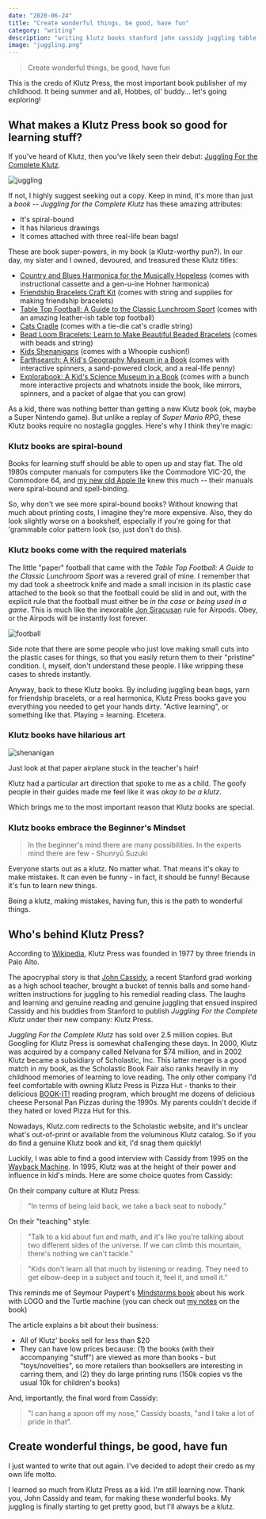 ```yaml
---
date: "2020-06-24"
title: "Create wonderful things, be good, have fun"
category: "writing"
description: "writing klutz books stanford john cassidy juggling table top football"
image: "juggling.png"
---
```


> Create wonderful things, be good, have fun

This is the credo of Klutz Press, the most important book publisher of my childhood. It being summer and all, Hobbes, ol' buddy... let's going exploring!

## What makes a Klutz Press book so good for learning stuff?

If you've heard of Klutz, then you've likely seen their debut: [Juggling For the Complete Klutz](https://www.amazon.com/gp/product/0932592007/ref=as_li_qf_asin_il_tl?ie=UTF8&tag=whatrocks09-20&creative=9325&linkCode=as2&creativeASIN=0932592007&linkId=adaa512e8af09feab7c571ec8f2863cc). 

![juggling](juggling.png)

If not, I highly suggest seeking out a copy. Keep in mind, it's more than just a *book* -- *Juggling for the Complete Klutz* has these amazing attributes:

* It's spiral-bound
* It has hilarious drawings
* It comes attached with three real-life bean bags!

These are book super-powers, in my book (a Klutz-worthy pun?). In our day, my sister and I owned, devoured, and treasured these Klutz titles:

* [Country and Blues Harmonica for the Musically Hopeless](https://www.amazon.com/gp/product/0932592082/ref=as_li_qf_asin_il_tl?ie=UTF8&tag=whatrocks09-20&creative=9325&linkCode=as2&creativeASIN=0932592082&linkId=5bb878d785a02edc2b01eeffd63f9a76) (comes with instructional cassette and a gen-u-ine Hohner harmonica)
* [Friendship Bracelets Craft Kit](https://www.amazon.com/gp/product/1591747007/ref=as_li_qf_asin_il_tl?ie=UTF8&tag=whatrocks09-20&creative=9325&linkCode=as2&creativeASIN=1591747007&linkId=bf0dda95c016b59824316ebe42f872ec) (comes with string and supplies for making friendship bracelets)
* [Table Top Football: A Guide to the Classic Lunchroom Sport](https://www.amazon.com/gp/product/1878257501/ref=as_li_qf_asin_il_tl?ie=UTF8&tag=whatrocks09-20&creative=9325&linkCode=as2&creativeASIN=1878257501&linkId=7315967f85fba1c812b20b480b0bd966) (comes with an amazing leather-ish table top football)
* [Cats Cradle](https://www.amazon.com/gp/product/1878257536/ref=as_li_qf_asin_il_tl?ie=UTF8&tag=whatrocks09-20&creative=9325&linkCode=as2&creativeASIN=1878257536&linkId=58c3235cd298baf5ec29fb13ee806ced) (comes with a tie-die cat's cradle string)
* [Bead Loom Bracelets: Learn to Make Beautiful Beaded Bracelets](https://www.amazon.com/gp/product/1591745047/ref=as_li_qf_asin_il_tl?ie=UTF8&tag=whatrocks09-20&creative=9325&linkCode=as2&creativeASIN=1591745047&linkId=905fbe99f4844c375f00baa92f1beee0) (comes with beads and string)
* [Kids Shenanigans](https://www.amazon.com/gp/product/1878257412/ref=as_li_qf_asin_il_tl?ie=UTF8&tag=whatrocks09-20&creative=9325&linkCode=as2&creativeASIN=1878257412&linkId=d283508248a4016cd908bd8e37fcea68) (comes with a Whoopie cushion!)
* [Earthsearch: A Kid's Geography Museum in a Book](https://www.amazon.com/gp/product/1878257749/ref=as_li_qf_asin_il_tl?ie=UTF8&tag=whatrocks09-20&creative=9325&linkCode=as2&creativeASIN=1878257749&linkId=99f448476dd4b6ce6baae76dbf048446) (comes with interactive spinners, a sand-powered clock, and a real-life penny)
* [Explorabook: A Kid's Science Museum in a Book](https://www.amazon.com/gp/product/1878257145/ref=as_li_qf_asin_il_tl?ie=UTF8&tag=whatrocks09-20&creative=9325&linkCode=as2&creativeASIN=1878257145&linkId=6b93493aa3d2cd5660e5e24c404ad5e6) (comes with a bunch more interactive projects and whatnots inside the book, like mirrors, spinners, and a packet of algae that you can grow)

As a kid, there was nothing better than getting a new Klutz book (ok, maybe a Super Nintendo game). But unlike a replay of *Super Mario RPG*, these Klutz books require no nostaglia goggles. Here's why I think they're magic:

### Klutz books are spiral-bound

Books for learning stuff should be able to open up and stay flat. The old 1980s computer manuals for computers like the Commodore VIC-20, the Commodore 64, and [my new old Apple IIe](/my-new-old-apple-iie-computer) knew this much -- their manuals were spiral-bound and spell-binding.

So, why don't we see more spiral-bound books? Without knowing that much about printing costs, I imagine they're more expensive. Also, they do look slightly worse on a bookshelf, especially if you're going for that 'grammable color pattern look (so, just don't do this).

### Klutz books come with the required materials

The little "paper" football that came with the *Table Top Football: A Guide to the Classic Lunchroom Sport* was a revered grail of mine. I remember that my dad took a sheetrock knife and made a small incision in its plastic case attached to the book so that the football could be slid in and out, with the explicit rule that the football must either be *in the case* or *being used in a game*. This is much like the inexorable [Jon Siracusan](https://hypercritical.co) rule for Airpods. Obey, or the Airpods will be instantly lost forever.

![football](football.jpg)

Side note that there are some people who just love making small cuts into the plastic cases for things, so that you easily return them to their "pristine" condition. I, myself, don't understand these people. I like wripping these cases to shreds instantly.

Anyway, back to these Klutz books. By including juggling bean bags, yarn for friendship bracelets, or a real harmonica, Klutz Press books gave you everything you needed to get your hands dirty. "Active learning", or something like that. Playing = learning. Etcetera.

### Klutz books have hilarious art

![shenanigan](shenanigan.jpg)

Just look at that paper airplane stuck in the teacher's hair!

Klutz had a particular art direction that spoke to me as a child. The goofy people in their guides made me feel like it was *okay to be a klutz*. 

Which brings me to the most important reason that Klutz books are special.

### Klutz books embrace the Beginner's Mindset

> In the beginner's mind there are many possibilities. In the experts mind there are few - Shunryū Suzuki

Everyone starts out as a klutz. No matter what. That means it's okay to make mistakes. It can even be funny - in fact, it should be funny! Because it's fun to learn new things.

Being a klutz, making mistakes, having fun, this is the path to wonderful things.

## Who's behind Klutz Press?

According to [Wikipedia](https://en.wikipedia.org/wiki/Klutz_Press), Klutz Press was founded in 1977 by three friends in Palo Alto.

The apocryphal story is that [John Cassidy](https://en.wikipedia.org/wiki/John_Cassidy_(author)), a recent Stanford grad working as a high school teacher, brought a bucket of tennis balls and some hand-written instructions for juggling to his remedial reading class. The laughs and learning and genuine reading and genuine juggling that ensued inspired Cassidy and his buddies from Stanford to publish *Juggling For the Complete Klutz* under their new company: Klutz Press.

*Juggling For the Complete Klutz* has sold over 2.5 million copies. But Googling for Klutz Press is somewhat challenging these days. In 2000, Klutz was acquired by a company called Nelvana for $74 million, and in 2002 Klutz became a subsidiary of Scholastic, Inc. This latter merger is a good match in my book, as the Scholastic Book Fair also ranks heavily in my childhood memories of learning to love reading. The only other company I'd feel comfortable with owning Klutz Press is Pizza Hut - thanks to their delicious [BOOK-IT!](https://www.bookitprogram.com/) reading program, which brought me dozens of delicious cheese Personal Pan Pizzas during the 1990s. My parents couldn't decide if they hated or loved Pizza Hut for this.

Nowadays, Klutz.com redirects to the Scholastic website, and it's unclear what's out-of-print or available from the voluminous Klutz catalog. So if you do find a genuine Klutz book and kit, I'd snag them quickly!

Luckily, I was able to find a good interview with Cassidy from 1995 on the [Wayback Machine](https://web.archive.org/web/20110616182712/http://findarticles.com/p/articles/mi_m1154/is_n5_v83/ai_16857996/). In 1995, Klutz was at the height of their power and influence in kid's minds. Here are some choice quotes from Cassidy:

On their company culture at Klutz Press:

> "In terms of being laid back, we take a back seat to nobody."

On their "teaching" style:

> "Talk to a kid about fun and math, and it's like you're talking about two different sides of the universe. If we can climb this mountain, there's nothing we can't tackle."

> "Kids don't learn all that much by listening or reading. They need to get elbow-deep in a subject and touch it, feel it, and smell it."

This reminds me of Seymour Paypert's [Mindstorms book](https://www.amazon.com/gp/product/0465046746/ref=as_li_qf_asin_il_tl?ie=UTF8&tag=whatrocks09-20&creative=9325&linkCode=as2&creativeASIN=0465046746&linkId=2949aefc36d4bd9d9f632170d2ac23de) about his work with LOGO and the Turtle machine (you can check out [my notes](/mindstorms) on the book)

The article explains a bit about their business:

* All of Klutz' books sell for less than $20
* They can have low prices because: (1) the books (with their accompanying "stuff") are viewed as more than books - but "toys/novelties", so more retailers than booksellers are interesting in carring them, and (2) they do large printing runs (150k copies vs the usual 10k for children's books)

And, importantly, the final word from Cassidy:

> "I can hang a spoon off my nose," Cassidy boasts, "and I take a lot of pride in that".

## Create wonderful things, be good, have fun

I just wanted to write that out again. I've decided to adopt their credo as my own life motto.

I learned so much from Klutz Press as a kid. I'm still learning now. Thank you, John Cassidy and team, for making these wonderful books. My juggling is finally starting to get pretty good, but I'll always be a klutz.
